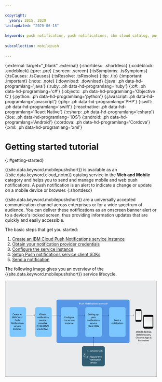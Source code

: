 ```yaml
---

copyright:
  years: 2015, 2020
lastupdated: "2020-06-18"

keywords: push notification, push notifications, ibm cloud catalog, push service client sdk, notification provider, getting started

subcollection: mobilepush

---
```


{:external: target="_blank" .external}
{:shortdesc: .shortdesc}
{:codeblock: .codeblock}
{:pre: .pre}
{:screen: .screen}
{:tsSymptoms: .tsSymptoms}
{:tsCauses: .tsCauses}
{:tsResolve: .tsResolve}
{:tip: .tip}
{:important: .important}
{:note: .note}
{:download: .download}
{:java: .ph data-hd-programlang='java'}
{:ruby: .ph data-hd-programlang='ruby'}
{:c#: .ph data-hd-programlang='c#'}
{:objectc: .ph data-hd-programlang='Objective C'}
{:python: .ph data-hd-programlang='python'}
{:javascript: .ph data-hd-programlang='javascript'}
{:php: .ph data-hd-programlang='PHP'}
{:swift: .ph data-hd-programlang='swift'}
{:reactnative: .ph data-hd-programlang='React Native'}
{:csharp: .ph data-hd-programlang='csharp'}
{:ios: .ph data-hd-programlang='iOS'}
{:android: .ph data-hd-programlang='Android'}
{:cordova: .ph data-hd-programlang='Cordova'}
{:xml: .ph data-hd-programlang='xml'}

# Getting started tutorial
{: #getting-started}

{{site.data.keyword.mobilepushshort}} is available as an {{site.data.keyword.cloud_notm}} catalog service in the **Web and Mobile** category and helps you to send and manage mobile and web push notifications. A push notification is an alert to indicate a change or update on a mobile device or browser.
{:shortdesc}

{{site.data.keyword.mobilepushshort}} are a universally accepted communication channel across enterprises or for a wide spectrum of audience. You can deliver these notifications as an onscreen banner alert or to a device's locked screen, thus providing information updates that are quickly and easily accessible.  

The basic steps that get you started:

1. [Create an IBM Cloud Push Notifications service instance](/docs/mobilepush?topic=mobilepush-push_step_1a)
1. [Obtain your notification provider credentials](/docs/mobilepush?topic=mobilepush-push_step_1)
1. [Configure the service instance](/docs/mobilepush?topic=mobilepush-push_step_2)
1. [Setup Push notifications service client SDKs](/docs/mobilepush?topic=mobilepush-push_step_3)
1. [Send a notification](/docs/mobilepush?topic=mobilepush-push_step_4)

The following image gives you an overview of the {{site.data.keyword.mobilepushshort}} service lifecycle.

![Push Overview](images/push_notification_lifecycle.jpg "Graphic outlining the basic steps from creating a service instance to sending notifications")
